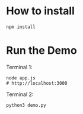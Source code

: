 # How to install

```
npm install
```

# Run the Demo

Terminal 1:
```
node app.js
# http://localhost:3000
```

Terminal 2:
```
python3 demo.py
```
